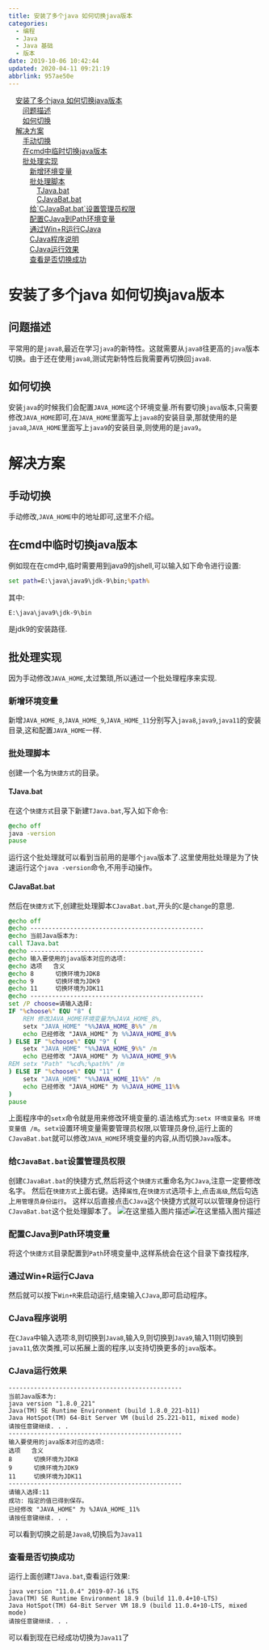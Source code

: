 ```yaml
---
title: 安装了多个java 如何切换java版本
categories: 
  - 编程
  - Java
  - Java 基础
  - 版本
date: 2019-10-06 10:42:44
updated: 2020-04-11 09:21:19
abbrlink: 957ae50e
---
```

<div id='my_toc'><a href="/blog/957ae50e/#安装了多个java-如何切换java版本" class="header_1">安装了多个java 如何切换java版本</a>&nbsp;<br><a href="/blog/957ae50e/#问题描述" class="header_2">问题描述</a>&nbsp;<br><a href="/blog/957ae50e/#如何切换" class="header_2">如何切换</a>&nbsp;<br><a href="/blog/957ae50e/#解决方案" class="header_1">解决方案</a>&nbsp;<br><a href="/blog/957ae50e/#手动切换" class="header_2">手动切换</a>&nbsp;<br><a href="/blog/957ae50e/#在cmd中临时切换java版本" class="header_2">在cmd中临时切换java版本</a>&nbsp;<br><a href="/blog/957ae50e/#批处理实现" class="header_2">批处理实现</a>&nbsp;<br><a href="/blog/957ae50e/#新增环境变量" class="header_3">新增环境变量</a>&nbsp;<br><a href="/blog/957ae50e/#批处理脚本" class="header_3">批处理脚本</a>&nbsp;<br><a href="/blog/957ae50e/#TJava-bat" class="header_4">TJava.bat</a>&nbsp;<br><a href="/blog/957ae50e/#CJavaBat-bat" class="header_4">CJavaBat.bat</a>&nbsp;<br><a href="/blog/957ae50e/#给-CJavaBat-bat-设置管理员权限" class="header_3">给`CJavaBat.bat`设置管理员权限</a>&nbsp;<br><a href="/blog/957ae50e/#配置CJava到Path环境变量" class="header_3">配置CJava到Path环境变量</a>&nbsp;<br><a href="/blog/957ae50e/#通过Win-R运行CJava" class="header_3">通过Win+R运行CJava</a>&nbsp;<br><a href="/blog/957ae50e/#CJava程序说明" class="header_3">CJava程序说明</a>&nbsp;<br><a href="/blog/957ae50e/#CJava运行效果" class="header_3">CJava运行效果</a>&nbsp;<br><a href="/blog/957ae50e/#查看是否切换成功" class="header_3">查看是否切换成功</a>&nbsp;<br></div>
<style>.header_1{margin-left: 1em;}.header_2{margin-left: 2em;}.header_3{margin-left: 3em;}.header_4{margin-left: 4em;}.header_5{margin-left: 5em;}.header_6{margin-left: 6em;}</style>
<!--more-->
<script>if (navigator.platform.search('arm')==-1){document.getElementById('my_toc').style.display = 'none';}var e,p = document.getElementsByTagName('p');while (p.length>0) {e = p[0];e.parentElement.removeChild(e);}</script>

<!--end-->
# 安装了多个java 如何切换java版本
## 问题描述
平常用的是`java8`,最近在学习`java`的新特性。这就需要从`java8`往更高的`java`版本切换。由于还在使用`java8`,测试完新特性后我需要再切换回`java8`.
## 如何切换
安装`java`的时候我们会配置`JAVA_HOME`这个环境变量.所有要切换`java`版本,只需要修改`JAVA_HOME`即可,在`JAVA_HOME`里面写上`java8`的安装目录,那就使用的是`java8`,`JAVA_HOME`里面写上`java9`的安装目录,则使用的是`java9`。
# 解决方案
## 手动切换
手动修改,`JAVA_HOME`中的地址即可,这里不介绍。
## 在cmd中临时切换java版本
例如现在在cmd中,临时需要用到java9的jshell,可以输入如下命令进行设置:
```cmd
set path=E:\java\java9\jdk-9\bin;%path%
```
其中:
```
E:\java\java9\jdk-9\bin
```
是jdk9的安装路径.

## 批处理实现
因为手动修改`JAVA_HOME`,太过繁琐,所以通过一个批处理程序来实现.
### 新增环境变量
新增`JAVA_HOME_8`,`JAVA_HOME_9`,`JAVA_HOME_11`分别写入`java8`,`java9`,`java11`的安装目录,这和配置`JAVA_HOME`一样.
### 批处理脚本
创建一个名为`快捷方式`的目录。
#### TJava.bat
在这个`快捷方式`目录下新建`TJava.bat`,写入如下命令:
```bat
@echo off
java -version
pause
```
运行这个批处理就可以看到当前用的是哪个`java`版本了.这里使用批处理是为了快速运行这个`java -version`命令,不用手动操作。
#### CJavaBat.bat
然后在`快捷方式`下,创建批处理脚本`CJavaBat.bat`,开头的`C`是`change`的意思.
```bat
@echo off
@echo ------------------------------------------------
@echo 当前Java版本为:
call TJava.bat
@echo ------------------------------------------------
@echo 输入要使用的java版本对应的选项:
@echo 选项   含义
@echo 8      切换环境为JDK8
@echo 9      切换环境为JDK9
@echo 11     切换环境为JDK11
@echo ------------------------------------------------
set /P choose=请输入选择:
IF "%choose%" EQU "8" (
    REM 修改JAVA_HOME环境变量为%JAVA_HOME_8%,
    setx "JAVA_HOME" "%%JAVA_HOME_8%%" /m
    echo 已经修改 "JAVA_HOME" 为 %%JAVA_HOME_8%%
) ELSE IF "%choose%" EQU "9" (
    setx "JAVA_HOME" "%%JAVA_HOME_9%%" /m
    echo 已经修改 "JAVA_HOME" 为 %%JAVA_HOME_9%%
REM setx "Path" "%cd%;%path%" /m
) ELSE IF "%choose%" EQU "11" (
    setx "JAVA_HOME" "%%JAVA_HOME_11%%" /m
    echo 已经修改 "JAVA_HOME" 为 %%JAVA_HOME_11%%
)
pause
```
上面程序中的`setx`命令就是用来修改环境变量的.语法格式为:`setx 环境变量名 环境变量值 /m`。`setx`设置环境变量需要管理员权限,以管理员身份,运行上面的`CJavaBat.bat`就可以修改`JAVA_HOME`环境变量的内容,从而切换`Java`版本。
### 给`CJavaBat.bat`设置管理员权限
创建`CJavaBat.bat`的快捷方式,然后将这个`快捷方式`重命名为`CJava`,注意一定要修改名字。
然后在`快捷方式`上面右键。选择`属性`,在`快捷方式`选项卡上,点击`高级`,然后勾选上`用管理员身份运行`。
这样以后直接点击`CJava`这个快捷方式就可以以管理身份运行`CJavaBat.bat`这个批处理脚本了。
![在这里插入图片描述](https://img-blog.csdnimg.cn/20191006113119847.png?x-oss-process=image/watermark,type_ZmFuZ3poZW5naGVpdGk,shadow_10,text_aHR0cHM6Ly9ibG9nLmNzZG4ubmV0L3FxXzIxODA4OTYx,size_16,color_FFFFFF,t_70)![在这里插入图片描述](https://img-blog.csdnimg.cn/20191006113329396.png?x-oss-process=image/watermark,type_ZmFuZ3poZW5naGVpdGk,shadow_10,text_aHR0cHM6Ly9ibG9nLmNzZG4ubmV0L3FxXzIxODA4OTYx,size_16,color_FFFFFF,t_70)

### 配置CJava到Path环境变量
将这个`快捷方式`目录配置到`Path`环境变量中,这样系统会在这个目录下查找程序,
### 通过Win+R运行CJava
然后就可以按下`Win+R`来启动运行,结束输入`CJava`,即可启动程序。
### CJava程序说明
在`CJava`中输入选项:8,则切换到`Java8`,输入9,则切换到`Java9`,输入11则切换到`java11`,依次类推,可以拓展上面的程序,以支持切换更多的`java`版本。
### CJava运行效果
```
------------------------------------------------
当前Java版本为:
java version "1.8.0_221"
Java(TM) SE Runtime Environment (build 1.8.0_221-b11)
Java HotSpot(TM) 64-Bit Server VM (build 25.221-b11, mixed mode)
请按任意键继续. . .
------------------------------------------------
输入要使用的java版本对应的选项:
选项   含义
8      切换环境为JDK8
9      切换环境为JDK9
11     切换环境为JDK11
------------------------------------------------
请输入选择:11
成功: 指定的值已得到保存。
已经修改 "JAVA_HOME" 为 %JAVA_HOME_11%
请按任意键继续. . .

```
可以看到切换之前是`Java8`,切换后为`Java11`
### 查看是否切换成功
运行上面创建`TJava.bat`,查看运行效果:
```
java version "11.0.4" 2019-07-16 LTS
Java(TM) SE Runtime Environment 18.9 (build 11.0.4+10-LTS)
Java HotSpot(TM) 64-Bit Server VM 18.9 (build 11.0.4+10-LTS, mixed mode)
请按任意键继续. . .
```
可以看到现在已经成功切换为`Java11`了
